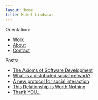 ```yaml
---
layout: home
title: Mikel Lindsaar
---
```


Orientation:

* [Work](/work)
* [About](/about)
* [Contact](/contact)

Posts:

* [The Axioms of Software Development](/posts/2022-02-06-The-Axioms-of-Software-Development)
* [What is a distributed social network?](/posts/2010-09-17-what-is-a-distributed-social-network)
* [A new protocol for social interaction ](/posts/2010-09-18-a-new-protocol-for-social-interaction)
* [This Relationship is Worth Nothing](/posts/2010-06-13-this-relationship-is-worth-nothing)
* [Thank YOU...](/posts/2010-06-11-thank-YOU)



